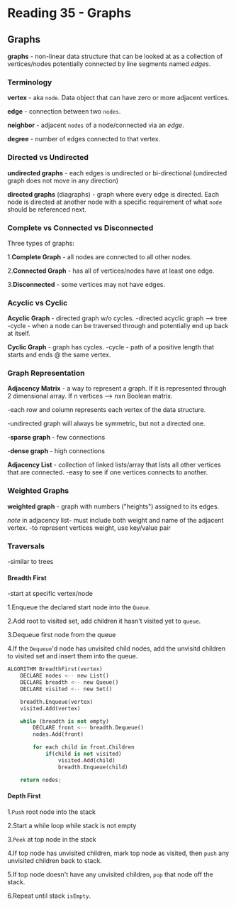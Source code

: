 # Reading 35 - Graphs

## Graphs

**graphs** - non-linear data structure that can be looked at as a collection of vertices/nodes potentially connected by line segments named *edges*.

### Terminology

**vertex** - aka `node`. Data object that can have zero or more adjacent vertices.

**edge** - connection between two `nodes`.

**neighbor** - adjacent `nodes` of a node/connected via an *edge*.

**degree** - number of edges connected to that vertex.

### Directed vs Undirected 

**undirected graphs** - each edges is undirected or bi-directional (undirected graph does not move in any direction)

**directed graphs** (diagraphs) - graph where every edge is directed. Each node is directed at another node with a specific requirement of what `node` should be referenced next.

### Complete vs Connected vs Disconnected

Three types of graphs:

1.**Complete Graph** - all nodes are connected to all other nodes.

2.**Connected Graph** - has all of vertices/nodes have at least one edge.

3.**Disconnected** - some vertices may not have edges.

### Acyclic vs Cyclic

**Acyclic Graph** - directed graph w/o cycles.
-directed acyclic graph --> tree
-cycle - when a node can be traversed through and potentially end up back at itself.

**Cyclic Graph** - graph has cycles.
-cycle - path of a positive length that starts and ends @ the same vertex.

### Graph Representation

**Adjacency Matrix** - a way to represent a graph. If it is represented through 2 dimensional array. If n vertices --> nxn Boolean matrix.

-each row and column represents each vertex of the data structure.

-undirected graph will always be symmetric, but not a directed one.

-**sparse graph** - few connections

-**dense graph** - high connections

**Adjacency List** - collection of linked lists/array that lists all other vertices that are connected.
-easy to see if one vertices connects to another.

### Weighted Graphs

**weighted graph** - graph with numbers ("heights") assigned to its edges.

*note* in adjacency list- must include both weight and name of the adjacent vertex.
-to represent vertices weight, use key/value pair

### Traversals

-similar to trees

#### Breadth First

-start at specific vertex/node

1.Enqueue the declared start node into the `Queue`.

2.Add root to visited set, add children it hasn't visited yet to `queue`.

3.Dequeue first node from the queue

4.If the `Dequeue`'d node has unvisited child nodes, add the unvisitd children to visited set and insert them into the queue.

```python
ALGORITHM BreadthFirst(vertex)
    DECLARE nodes <-- new List()
    DECLARE breadth <-- new Queue()
    DECLARE visited <-- new Set()

    breadth.Enqueue(vertex)
    visited.Add(vertex)

    while (breadth is not empty)
        DECLARE front <-- breadth.Dequeue()
        nodes.Add(front)

        for each child in front.Children
            if(child is not visited)
                visited.Add(child)
                breadth.Enqueue(child)   

    return nodes;
```

#### Depth First

1.`Push` root node into the stack

2.Start a while loop while stack is not empty

3.`Peek` at top node in the stack

4.If top node has unvisited children, mark top node as visited, then `push` any unvisited children back to stack.

5.If top node doesn't have any unvisited children, `pop` that node off the stack.

6.Repeat until stack `isEmpty`.

